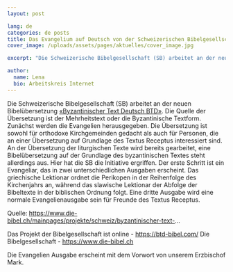 ```yaml
---
layout: post

lang: de
categories: de posts
title: Das Evangelium auf Deutsch von der Schweizerischen Bibelgesellschaft erscheint bald
cover_image: /uploads/assets/pages/aktuelles/cover_image.jpg

excerpt: "Die Schweizerische Bibelgesellschaft (SB) arbeitet an der neuen Bibelübersetzung «Byzantinischer Text Deutsch BTD». Die Quelle der Übersetzung..."

author:
  name: Lena
  bio: Arbeitskreis Internet
---
```

Die Schweizerische Bibelgesellschaft (SB) arbeitet an der neuen Bibelübersetzung [«Byzantinischer Text Deutsch BTD»](https://btd-bibel.com/). Die Quelle der Übersetzung ist der Mehrheitstext oder die Byzantinische Textform. Zunächst werden die Evangelien herausgegeben. Die Übersetzung ist sowohl für orthodoxe Kirchgemeinden gedacht als auch für Personen, die an einer Übersetzung auf Grundlage des Textus Receptus interessiert sind.
An der Übersetzung der liturgischen Texte wird bereits gearbeitet, eine Bibelübersetzung auf der Grundlage des byzantinischen Textes steht allerdings aus. Hier hat die SB die Initiative ergriffen. Der erste Schritt ist ein Evangeliar, das in zwei unterschiedlichen Ausgaben erscheint. Das griechische Lektionar ordnet die Perikopen in der Reihenfolge des Kirchenjahrs an, während das slawische Lektionar der Abfolge der Bibeltexte in der biblischen Ordnung folgt. Eine dritte Ausgabe wird eine normale Evangelienausgabe sein für Freunde des Textus Receptus.

Quelle: https://www.die-bibel.ch/mainpages/projekte/schweiz/byzantinischer-text-...

Das Projekt der Bibelgesellschaft ist online - https://btd-bibel.com/
Die Bibelgesellschaft - https://www.die-bibel.ch

Die Evangelien Ausgabe erscheint mit dem Vorwort von unserem Erzbischof Mark.
